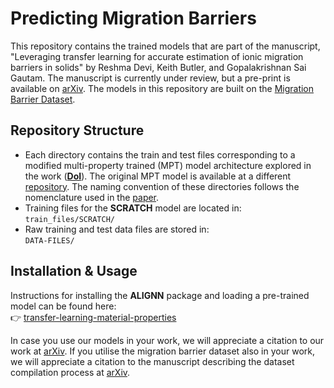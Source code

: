 # Predicting Migration Barriers

This repository contains the trained models that are part of the manuscript, "Leveraging transfer learning for accurate estimation of ionic migration barriers in solids" by Reshma Devi, Keith Butler, and Gopalakrishnan Sai Gautam. The manuscript is currently under review, but a pre-print is available on [arXiv](https://arxiv.org/abs/2508.06436). The models in this repository are built on the [Migration Barrier Dataset](https://github.com/sai-mat-group/migration-barrier-dataset/tree/main). 

## Repository Structure

- Each directory contains the train and test files corresponding to a modified multi-property trained (MPT) model architecture explored in the work (**[DoI](https://doi.org/10.1038/s41524-024-01486-1)**). The original MPT model is available at a different [repository](https://github.com/sai-mat-group/transfer-learning-material-properties). The naming convention of these directories follows the nomenclature used in the [paper](https://arxiv.org/abs/2508.06436).
- Training files for the **SCRATCH** model are located in:  
  `train_files/SCRATCH/`
- Raw training and test data files are stored in:  
  `DATA-FILES/`

## Installation & Usage

Instructions for installing the **ALIGNN** package and loading a pre-trained model can be found here:  
👉 [transfer-learning-material-properties](https://github.com/sai-mat-group/transfer-learning-material-properties)

In case you use our models in your work, we will appreciate a citation to our work at [arXiv](https://arxiv.org/abs/2508.06436). If you utilise the migration barrier dataset also in your work, we will appreciate a citation to the manuscript describing the dataset compilation process at [arXiv](https://arxiv.org/abs/2508.06459).

